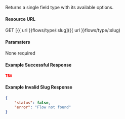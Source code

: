 <!--
@title GET flows/type/:slug
@author Moltin Ltd
@description Get a single field type
@order 15.17

@sidebar 1
@family Flow
@rate No
@auth Yes
@format JSON
@http GET
@version beta
-->
Returns a single field type with its available options.

#### Resource URL
GET [{{ url }}flows/type/:slug]({{ url }}flows/type/:slug)


#### Paramaters
None required

<!--code-->
#### Example Successful Response
``` json
TBA
```

#### Example Invalid Slug Response
``` json
{
    "status": false,
    "error": "Flow not found"
}
```
<!--/code-->